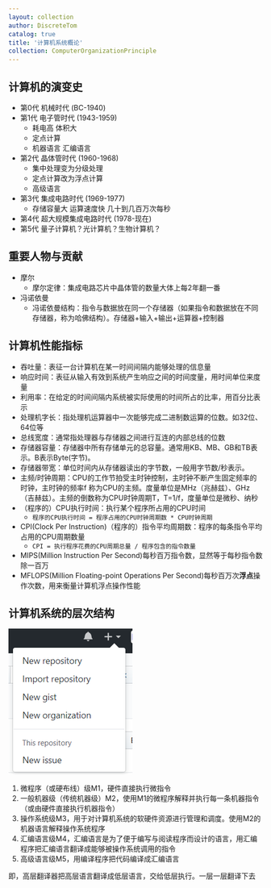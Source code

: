 ```yaml
---
layout: collection
author: DiscreteTom
catalog: true
title: '计算机系统概论'
collection: ComputerOrganizationPrinciple
---
```


## 计算机的演变史

- 第0代 机械时代 (BC-1940)
- 第1代 电子管时代 (1943-1959)
	- 耗电高 体积大
	- 定点计算
	- 机器语言 汇编语言
- 第2代 晶体管时代 (1960-1968)
	- 集中处理变为分级处理
	- 定点计算改为浮点计算
	- 高级语言
- 第3代 集成电路时代 (1969-1977)
	- 存储容量大 运算速度快 几十到几百万次每秒
- 第4代 超大规模集成电路时代 (1978-现在)
- 第5代 量子计算机？光计算机？生物计算机？

## 重要人物与贡献

- 摩尔
	- 摩尔定律：集成电路芯片中晶体管的数量大体上每2年翻一番
- 冯诺依曼
	- 冯诺依曼结构：指令与数据放在同一个存储器（如果指令和数据放在不同存储器，称为哈佛结构）。存储器+输入+输出+运算器+控制器

## 计算机性能指标

- 吞吐量：表征一台计算机在某一时间间隔内能够处理的信息量
-  响应时间：表征从输入有效到系统产生响应之间的时间度量，用时间单位来度量
- 利用率：在给定的时间间隔内系统被实际使用的时间所占的比率，用百分比表示
- 处理机字长：指处理机运算器中一次能够完成二进制数运算的位数。如32位、64位等
- 总线宽度：通常指处理器与存储器之间进行互连的内部总线的位数
- 存储器容量：存储器中所有存储单元的总容量。通常用KB、MB、GB和TB表示。B表示Byte(字节)。
- 存储器带宽：单位时间内从存储器读出的字节数，一般用字节数/秒表示。
- 主频/时钟周期：CPU的工作节拍受主时钟控制，主时钟不断产生固定频率的时钟，主时钟的频率f 称为CPU的主频。度量单位是MHz（兆赫兹）、GHz（吉赫兹）。主频的倒数称为CPU时钟周期T，T=1/f，度量单位是微秒、纳秒
- （程序的）CPU执行时间：执行某个程序所占用的CPU时间
	- `程序的CPU执行时间 = 程序占用的CPU时钟周期数 * CPU时钟周期`
- CPI(Clock Per Instruction)（程序的）指令平均周期数：程序的每条指令平均占用的CPU周期数量
	- `CPI = 执行程序花费的CPU周期总量 / 程序包含的指令数量`
- MIPS(Million Instruction Per Second)每秒百万指令数，显然等于每秒指令数除一百万
- MFLOPS(Million Floating-point Operations Per Second)每秒百万次**浮点**操作次数，用来衡量计算机浮点操作性能

## 计算机系统的层次结构

![1-1](../img/1-1.png)

1. 微程序（或硬布线）级M1，硬件直接执行微指令
2. 一般机器级（传统机器级）M2，使用M1的微程序解释并执行每一条机器指令（或由硬件直接执行机器指令）
3. 操作系统级M3，用于对计算机系统的软硬件资源进行管理和调度。使用M2的机器语言解释操作系统程序
4. 汇编语言级M4，汇编语言是为了便于编写与阅读程序而设计的语言，用汇编程序把汇编语言翻译成能够被操作系统调用的指令
5. 高级语言级M5，用编译程序把代码编译成汇编语言

即，高层翻译器把高层语言翻译成低层语言，交给低层执行。一层一层翻译下去

